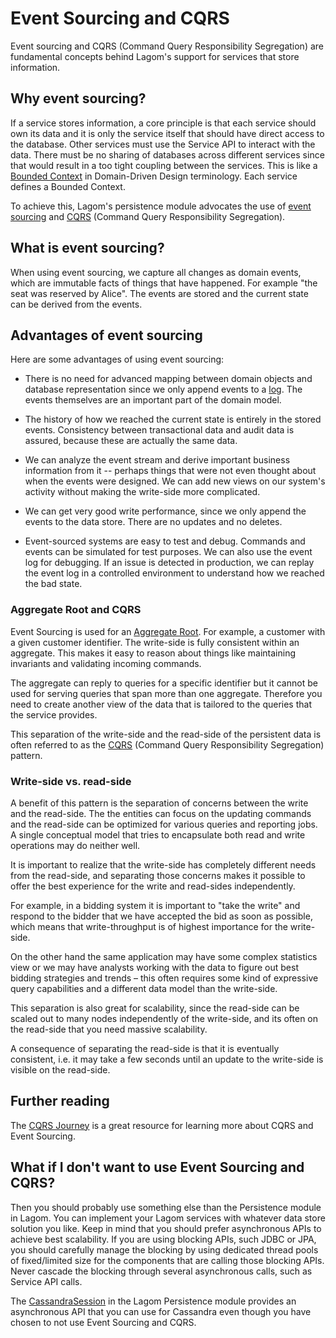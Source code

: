 # Event Sourcing and CQRS

Event sourcing and CQRS (Command Query Responsibility Segregation) are fundamental concepts behind Lagom's support for services that store information.

## Why event sourcing?

If a service stores information, a core principle is that each service should own its data and it is only the service itself that should have direct access to the database. Other services must use the Service API to interact with the data. There must be no sharing of databases across different services since that would result in a too tight coupling between the services. This is like a [Bounded Context](http://martinfowler.com/bliki/BoundedContext.html) in Domain-Driven Design terminology. Each service defines a Bounded Context.

To achieve this, Lagom's persistence module advocates the use of [event sourcing](https://msdn.microsoft.com/en-us/library/jj591559.aspx) and [CQRS](https://msdn.microsoft.com/en-us/library/jj591573.aspx) (Command Query Responsibility Segregation).

## What is event sourcing?

When using event sourcing, we capture all changes as domain events, which are immutable facts of things that have happened. For example "the seat was reserved by Alice". The events are stored and the current state can be derived from the events.

## Advantages of event sourcing

Here are some advantages of using event sourcing:

* There is no need for advanced mapping between domain objects and database representation since we only append events to a [log](https://engineering.linkedin.com/distributed-systems/log-what-every-software-engineer-should-know-about-real-time-datas-unifying). The events themselves are an important part of the domain model.

* The history of how we reached the current state is entirely in the stored events. Consistency between transactional data and audit data is assured, because these are actually the same data.

* We can analyze the event stream and derive important business information from it -- perhaps things that were not even thought about when the events were designed. We can add new views on our system's activity without making the write-side more complicated.

* We can get very good write performance, since we only append the events to the data store. There are no updates and no deletes.

* Event-sourced systems are easy to test and debug. Commands and events can be simulated for test purposes. We can also use the event log for debugging. If an issue is detected in production, we can replay the event log in a controlled environment to understand how we reached the bad state.

### Aggregate Root and CQRS

Event Sourcing is used for an [Aggregate Root](http://martinfowler.com/bliki/DDD_Aggregate.html). For example, a customer with a given customer identifier. The write-side is fully consistent within an aggregate. This makes it easy to reason about things like maintaining invariants and validating incoming commands.

The aggregate can reply to queries for a specific identifier but it cannot be used for serving queries that span more than one aggregate. Therefore you need to create another view of the data that is tailored to the queries that the service provides.

This separation of the write-side and the read-side of the persistent data is often referred to as the [CQRS](https://msdn.microsoft.com/en-us/library/jj591573.aspx) (Command Query Responsibility Segregation) pattern.

### Write-side vs. read-side

A benefit of this pattern is the separation of concerns between the write and the read-side. The the entities can focus on the updating commands and the read-side can be optimized for various queries and reporting jobs. A single conceptual model that tries to encapsulate both read and write operations may do neither well.

It is important to realize that the write-side has completely different needs from the read-side, and separating those concerns makes it possible to offer the best experience for the write and read-sides independently.

For example, in a bidding system it is important to "take the write" and respond to the bidder that we have accepted the bid as soon as possible, which means that write-throughput is of highest importance for the write-side.

On the other hand the same application may have some complex statistics view or we may have analysts working with the data to figure out best bidding strategies and trends – this often requires some kind of expressive query capabilities and a different data model than the write-side.

This separation is also great for scalability, since the read-side can be scaled out to many nodes independently of the write-side, and its often on the read-side that you need massive scalability.

A consequence of separating the read-side is that it is eventually consistent, i.e. it may take a few seconds until an update to the write-side is visible on the read-side.

## Further reading

The [CQRS Journey](https://msdn.microsoft.com/en-us/library/jj554200.aspx) is a great resource for learning more about CQRS and Event Sourcing.

## What if I don't want to use Event Sourcing and CQRS?

Then you should probably use something else than the Persistence module in Lagom. You can implement your Lagom services with whatever data store solution you like. Keep in mind that you should prefer asynchronous APIs to achieve best scalability. If you are using blocking APIs, such JDBC or JPA, you should carefully manage the blocking by using dedicated thread pools of fixed/limited size for the components that are calling those blocking APIs. Never cascade the blocking through several asynchronous calls, such as Service API calls.

The [CassandraSession](api/java/com/lightbend/lagom/javadsl/persistence/cassandra/CassandraSession.html) in the Lagom Persistence module provides an asynchronous API that you can use for Cassandra even though you have chosen to not use Event Sourcing and CQRS.
